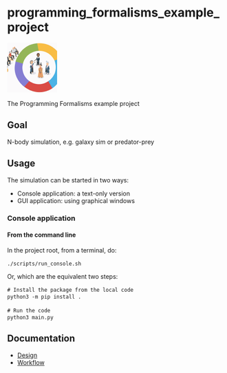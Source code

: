 # programming_formalisms_example_project

![](images/programming_formalisms_teacher_team_logo_116x116.png)

The Programming Formalisms example project

## Goal

N-body simulation, e.g. galaxy sim or predator-prey

## Usage

The simulation can be started in two ways:

 * Console application: a text-only version
 * GUI application: using graphical windows

### Console application

#### From the command line

In the project root, from a terminal, do:

```
./scripts/run_console.sh
```

Or, which are the equivalent two steps:

```
# Install the package from the local code
python3 -m pip install .

# Run the code
python3 main.py
```

## Documentation

 * [Design](design/README.md)
 * [Workflow](workflow/README.md)

